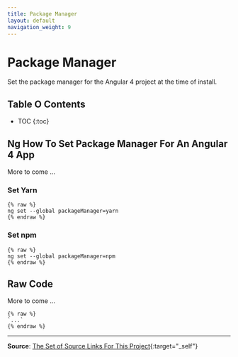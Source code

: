 ```yaml
---
title: Package Manager
layout: default
navigation_weight: 9
---
```

# Package Manager

Set the package manager for the Angular 4 project at the time of install.

## Table O Contents

- TOC
{:toc}

## Ng How To Set Package Manager For An Angular 4 App

More to come ...

### Set Yarn

```liquid
{% raw %}
ng set --global packageManager=yarn
{% endraw %}
```

### Set npm

```liquid
{% raw %}
ng set --global packageManager=npm
{% endraw %}
```

## Raw Code

More to come ...

```liquid
{% raw %}
`...`
{% endraw %}
```

***

**Source**: [The Set of Source Links For This Project](http://hyperlink-to-source-links.pdf){:target="_self"}
